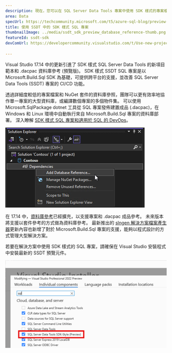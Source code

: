 ```yaml
---
description: 現在，您可以在 SQL Server Data Tools 專案中使用 SDK 樣式的專案檔案格式，以及增強型 SQL 偵錯與結構描述比較功能。
area: Data
specUrl: https://techcommunity.microsoft.com/t5/azure-sql-blog/preview-release-of-sdk-style-sql-projects-in-visual-studio-2022/ba-p/4240616
title: 使用 SSDT 中的 SDK 樣式 SQL 專案
thumbnailImage: ../media/ssdt_sdk_preview_database_reference-thumb.png
featureId: ssdt-sdk
devComUrl: https://developercommunity.visualstudio.com/t/Use-new-project-file-format-for-sqlproj/480461

---
```



Visual Studio 17.14 中的更新引進了 SDK 樣式 SQL Server Data Tools 的新項目範本和 .dacpac 資料庫參考 (預覽版)。 SDK 樣式 SSDT SQL 專案是以 Microsoft.Build.Sql SDK 為基礎，可提供跨平台的支援，並改善 SQL Server Data Tools (SSDT) 專案的 CI/CD 功能。

透過詳細度較低的專案檔案和 NuGet 套件的資料庫參照，團隊可以更有效率地協作單一專案的大型資料庫，或編譯數個專案的多個物件集。 可以使用 Microsoft.SqlPackage dotnet 工具從 SQL 專案發佈建置成品 (.dacpac)，在 Windows 和 Linux 環境中自動執行來自 Microsoft.Build.Sql 專案的資料庫部署。 深入瞭解 [SDK 樣式 SQL 專案和適用於 SQL 的 DevOps](https://aka.ms/sqlprojects)。

![在 SDK 樣式 SQL Server Data Tools 中新增資料庫參考](../media/ssdt_sdk_preview_database_reference.png)

在 17.14 中，[資料庫參考](https://learn.microsoft.com/sql/tools/sql-database-projects/concepts/database-references?pivots=sq1-visual-studio-sdk)已經擴充，以支援專案和 .dacpac 成品參考。 未來版本將支援以套件參考的方式做為資料庫參考。 最新推出的 [slngen 解決方案檔案產生器](https://github.com/microsoft/slngen)更新內容也新增了對於 Microsoft.Build.Sql 專案的支援，能夠以程式設計的方式管理大型解決方案。

若要在解決方案中使用 SDK 樣式的 SQL 專案，請確保在 Visual Studio 安裝程式中安裝最新的 SSDT 預覽元件。

![安裝程式會啟用預覽版 SSDT 功能](../media/ssdt_preview_installer.png)
